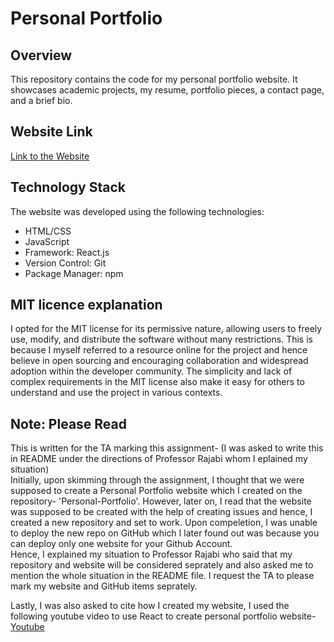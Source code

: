 # Personal Portfolio

## Overview
This repository contains the code for my personal portfolio website. It showcases academic projects, my resume, portfolio pieces, a contact page, and a brief bio.

## Website Link
[Link to the Website](https://silianrail.github.io/Personal-Portfolio/)

## Technology Stack
The website was developed using the following technologies:
- HTML/CSS
- JavaScript
- Framework: React.js
- Version Control: Git
- Package Manager: npm

## MIT licence explanation
I opted for the MIT license for its permissive nature, allowing users to freely use, modify, and distribute the software without many restrictions. This is because I myself referred to a resource online for the project and hence believe in open sourcing and encouraging collaboration and widespread adoption within the developer community. The simplicity and lack of complex requirements in the MIT license also make it easy for others to understand and use the project in various contexts.

## Note: Please Read
This is written for the TA marking this assignment- (I was asked to write this in README under the directions of Professor Rajabi whom I eplained my situation)  
Initially, upon skimming through the assignment, I thought that we were supposed to create a Personal Portfolio website which I created on the repository- 'Personal-Portfolio'. However, later on, I read that the website was supposed to be created with the help of creating issues and hence, I created a new repository and set to work. Upon compeletion, I was unable to deploy the new repo on GitHub which I later found out was because you can deploy only one website for your Github Account.  
Hence, I explained my situation to Professor Rajabi who said that my repository and website will be considered seprately and also asked me to mention the whole situation in the README file. I request the TA to please mark my website and GitHub items seprately.

Lastly, I was also asked to cite how I created my website, I used the following youtube video to use React to create personal portfolio website-
[Youtube](https://www.youtube.com/watch?v=G-Cr00UYokU)
